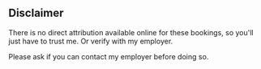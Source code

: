## Disclaimer

There is no direct attribution available online for these bookings, so you'll just have to trust me. Or verify with my employer.

Please ask if you can contact my employer before doing so.
